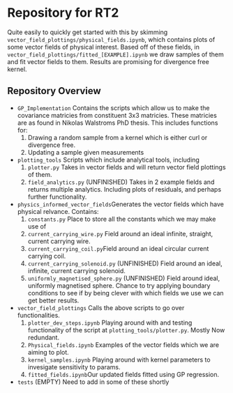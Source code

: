 # Repository for RT2 
Quite easily to quickly get started with this by skimming `vector_field_plottings/physical_fields.ipynb`, which contains plots of some vector fields of physical interest. Based off of these fields, in `vector_field_plottings/fitted_[EXAMPLE].ipynb` we draw samples of them and fit vector fields to them. Results are promising for divergence free kernel.  
## Repository Overview
- `GP_Implementation` Contains the scripts which allow us to make the covariance matricies from constituent 3x3 matricies. These matricies are as found in Nikolas Walstroms PhD thesis. This includes functions for: 
    1. Drawing a random sample from a kernel which is either curl or divergence free. 
    2. Updating a sample given measurements 
- `plotting_tools` Scripts which include analytical tools, including
    1. `plotter.py` Takes in vector fields and will return vector field plottings of them. 
    2. `field_analytics.py` (UNFINISHED) Takes in 2 example fields and returns multiple analytics. Including plots of residuals, and perhaps further functionality. 
- `physics_informed_vector_fields`Generates the vector fields which have physical relvance. Contains: 
    1. `constants.py` Place to store all the constants which we may make use of
    2. `current_carrying_wire.py` Field around an ideal infinite, straight, current carrying wire.
    3. `current_carrying_coil.py`Field around an ideal circular current carrying coil.
    4. `current_carrying_solenoid.py` (UNFINISHED) Field around an ideal, infinite, current carrying solenoid.
    5. `uniformly_magnetised_sphere.py` (UNFINISHED) Field around ideal, uniformly magnetised sphere. Chance to try applying boundary conditions to see if by being clever with which fields we use we can get better results. 
- `vector_field_plottings` Calls the above scripts to go over functionalities.
    1. `plotter_dev_steps.ipynb` Playing around with and testing functionality of the script at `plotting_tools/plotter.py`. Mostly Now redundant.
    2. `Physical_fields.ipynb` Examples of the vector fields which we are aiming to plot. 
    3. `kernel_samples.ipynb` Playing around with kernel parameters to invesigate sensitivity to params. 
    4. `fitted_fields.ipynb`Our updated fields fitted using GP regression.
- `tests` (EMPTY) Need to add in some of these shortly
